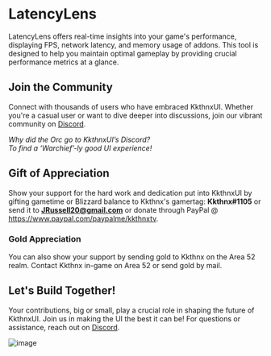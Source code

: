 # LatencyLens
 LatencyLens offers real-time insights into your game's performance, displaying FPS, network latency, and memory usage of addons. This tool is designed to help you maintain optimal gameplay by providing crucial performance metrics at a glance.

## Join the Community
Connect with thousands of users who have embraced KkthnxUI. Whether you're a casual user or want to dive deeper into discussions, join our vibrant community on [Discord](https://discord.gg/Rc9wcK9cAB).

*Why did the Orc go to KkthnxUI’s Discord?  
To find a ‘Warchief’-ly good UI experience!*

## Gift of Appreciation
Show your support for the hard work and dedication put into KkthnxUI by gifting gametime or Blizzard balance to Kkthnx's gamertag: **Kkthnx#1105** or send it to **JRussell20@gmail.com** or donate through PayPal @ https://www.paypal.com/paypalme/kkthnxtv.

### Gold Appreciation
You can also show your support by sending gold to Kkthnx on the Area 52 realm.
Contact Kkthnx in-game on Area 52 or send gold by mail.

## Let's Build Together!
Your contributions, big or small, play a crucial role in shaping the future of KkthnxUI. Join us in making the UI the best it can be! For questions or assistance, reach out on [Discord](https://discord.gg/Rc9wcK9cAB).

![image](https://github.com/Kkthnx-Wow/KkthnxUI/assets/40672673/917cf332-6520-4ea7-aed1-37f3f42a3bb3)

